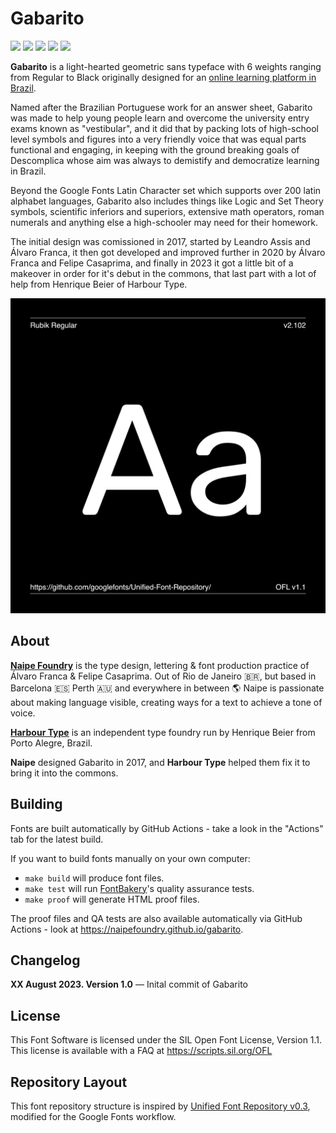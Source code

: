 # Gabarito

[![][Fontbakery]](https://harbortype.github.io/gabarito/fontbakery/fontbakery-report.html)
[![][Universal]](https://harbortype.github.io/gabarito/fontbakery/fontbakery-report.html)
[![][GF Profile]](https://harbortype.github.io/gabarito/fontbakery/fontbakery-report.html)
[![][Outline Correctness]](https://harbortype.github.io/gabarito/fontbakery/fontbakery-report.html)
[![][Shaping]](https://harbortype.github.io/gabarito/fontbakery/fontbakery-report.html)

[Fontbakery]: https://img.shields.io/endpoint?url=https%3A%2F%2Fraw.githubusercontent.com%2Fharbortype%2Fgabarito%2Fgh-pages%2Fbadges%2Foverall.json
[GF Profile]: https://img.shields.io/endpoint?url=https%3A%2F%2Fraw.githubusercontent.com%2Fharbortype%2Fgabarito%2Fgh-pages%2Fbadges%2FGoogleFonts.json
[Outline Correctness]: https://img.shields.io/endpoint?url=https%3A%2F%2Fraw.githubusercontent.com%2Fharbortype%2Fgabarito%2Fgh-pages%2Fbadges%2FOutlineCorrectnessChecks.json
[Shaping]: https://img.shields.io/endpoint?url=https%3A%2F%2Fraw.githubusercontent.com%2Fharbortype%2Fgabarito%2Fgh-pages%2Fbadges%2FShapingChecks.json
[Universal]: https://img.shields.io/endpoint?url=https%3A%2F%2Fraw.githubusercontent.com%2Fharbortype%2Fgabarito%2Fgh-pages%2Fbadges%2FUniversal.json

**Gabarito** is a light-hearted geometric sans typeface with 6 weights ranging from Regular to Black originally designed for an [online learning platform in Brazil](https://descomplica.com.br/). 

Named after the Brazilian Portuguese work for an answer sheet, Gabarito was made to help young people learn and overcome the university entry exams known as "vestibular", and it did that by packing lots of high-school level symbols and figures into a very friendly voice that was equal parts functional and engaging, in keeping with the ground breaking goals of Descomplica whose aim was always to demistify and democratize learning in Brazil.

Beyond the Google Fonts Latin Character set which supports over 200 latin alphabet languages, Gabarito also includes things like Logic and Set Theory symbols, scientific inferiors and superiors, extensive math operators, roman numerals and anything else a high-schooler may need for their homework.

The initial design was comissioned in 2017, started by Leandro Assis and Álvaro Franca, it then got developed and improved further in 2020 by Álvaro Franca and Felipe Casaprima, and finally in 2023 it got a little bit of a makeover in order for it's debut in the commons, that last part with a lot of help from Henrique Beier of Harbour Type.

![Sample Image](documentation/image1.png)

## About

[**Naipe Foundry**](naipe.xyz/) is the type design, lettering & font production practice of Álvaro Franca & Felipe Casaprima. Out of Rio de Janeiro 🇧🇷, but based in Barcelona 🇪🇸 Perth 🇦🇺 and everywhere in between 🌎 Naipe is passionate about making language visible, creating ways for a text to achieve a tone of voice.

[**Harbour Type**](https://www.harbortype.com/) is an independent type foundry run by Henrique Beier from Porto Alegre, Brazil. 

**Naipe** designed Gabarito in 2017, and **Harbour Type** helped them fix it to bring it into the commons.

## Building

Fonts are built automatically by GitHub Actions - take a look in the "Actions" tab for the latest build.

If you want to build fonts manually on your own computer:

* `make build` will produce font files.
* `make test` will run [FontBakery](https://github.com/googlefonts/fontbakery)'s quality assurance tests.
* `make proof` will generate HTML proof files.

The proof files and QA tests are also available automatically via GitHub Actions - look at https://naipefoundry.github.io/gabarito.

## Changelog

**XX August 2023. Version 1.0**
— Inital commit of Gabarito

## License

This Font Software is licensed under the SIL Open Font License, Version 1.1.
This license is available with a FAQ at
https://scripts.sil.org/OFL

## Repository Layout

This font repository structure is inspired by [Unified Font Repository v0.3](https://github.com/unified-font-repository/Unified-Font-Repository), modified for the Google Fonts workflow.